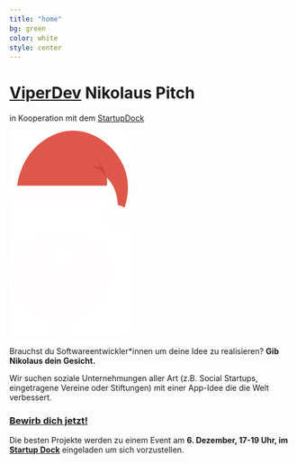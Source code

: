 ```yaml
---
title: "home"
bg: green
color: white
style: center
---
```


# [ViperDev](https://viperdev.io/) Nikolaus Pitch

in Kooperation mit dem [StartupDock](https://startupdock.de/)

![Santa](img/santa.png)

Brauchst du Softwareentwickler*innen um deine Idee zu realisieren? __Gib Nikolaus dein Gesicht.__

Wir suchen soziale Unternehmungen aller Art (z.B. Social Startups, eingetragene Vereine oder Stiftungen) mit einer App-Idee die die Welt verbessert.

### [Bewirb dich jetzt!](#bewerbung)

Die besten Projekte werden zu einem Event am __6. Dezember, 17-19 Uhr, im [Startup Dock](https://goo.gl/maps/F3P3nDiwwoD2)__ eingeladen um sich vorzustellen.
